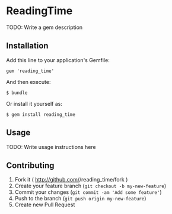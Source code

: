# ReadingTime

TODO: Write a gem description

## Installation

Add this line to your application's Gemfile:

    gem 'reading_time'

And then execute:

    $ bundle

Or install it yourself as:

    $ gem install reading_time

## Usage

TODO: Write usage instructions here

## Contributing

1. Fork it ( http://github.com/<my-github-username>/reading_time/fork )
2. Create your feature branch (`git checkout -b my-new-feature`)
3. Commit your changes (`git commit -am 'Add some feature'`)
4. Push to the branch (`git push origin my-new-feature`)
5. Create new Pull Request
